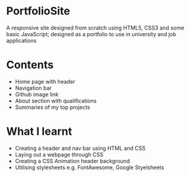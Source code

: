 # PortfolioSite
A responsive site designed from scratch using HTML5, CSS3 and some basic JavaScript; designed as a portfolio to use in university and job applications

# Contents
- Home page with header
- Navigation bar
- Github image link
- About section with qualifications
- Summaries of my top projects

# What I learnt
- Creating a header and nav bar using HTML and CSS
- Laying out a webpage through CSS
- Creating a CSS Animation header background
- Utilising stylesheets e.g. FontAwesome, Google Styelsheets
